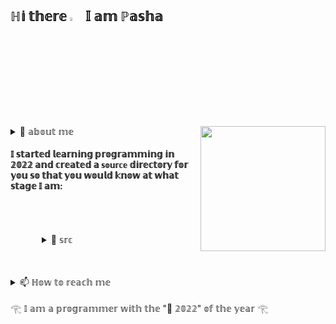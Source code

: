 ## ℍ𝕚 𝕥𝕙𝕖𝕣𝕖  <img style="width:4%" src="https://camo.githubusercontent.com/8653492b3ab0c46cc580ad293f0555880ecf8ac82f0a761f17af1335e85e4de6/68747470733a2f2f71706c7573706963747572652e6f73732d636e2d6265696a696e672e616c6979756e63732e636f6d2f364c6a6a51412f48692e676966" /> 𝕀 𝕒𝕞 ℙ𝕒𝕤𝕙𝕒
<!-- <img style="width:14%; transform: translate(-350px,0);" 
     src="https://i.gifer.com/origin/09/09fd35b35da1d556f7716228a16f5b43_w200.webp" /> -->
 <img align='right' src="https://media.giphy.com/media/M9gbBd9nbDrOTu1Mqx/giphy.gif" width="200">



<details><summary> 🌱 𝕒𝕓𝕠𝕦𝕥 𝕞𝕖 </summary>
  <h2></h2>
  <blockquote>
    <img style="width:100px;" 
     src="https://media.tenor.com/Oz17KlgG2GoAAAAi/peach-cat.gif" /> <p style='font-size:15px'
                                                                                          ><h2> 𝕚 𝕝𝕚𝕜𝕖 𝕥𝕠 𝕕𝕖𝕧𝕖𝕝𝕠𝕡 🤓</h2><br>
    <img style="width:100px;" 
     src="https://media.tenor.com/hW43u6bpnRMAAAAi/capoo-bugcat.gif" /> <p style='font-size:15px'
                                                                                          ><h2> 𝕚 𝕕𝕣𝕖𝕒𝕞 𝕠𝕗 𝕓𝕖𝕔𝕠𝕞𝕚𝕟𝕘 𝕒 𝕔𝕠𝕠𝕝 𝕕𝕖𝕧𝕖𝕝𝕠𝕡𝕖𝕣 :D </h2><br>
    <img style="width:100px;" 
     src="https://media.tenor.com/xDxd1bVH4ccAAAAC/peach-peach-cat.gif" /> <p style='font-size:15px'
                                                                                          ><h2> 𝕤𝕠 𝕕𝕖𝕞𝕒𝕟𝕕𝕚𝕟𝕘 𝕠𝕗 𝕞𝕪𝕤𝕖𝕝𝕗 𝕥𝕙𝕒𝕥 𝕤𝕠𝕞𝕖𝕥𝕚𝕞𝕖𝕤 𝕀 𝕘𝕖𝕥 𝕦𝕡𝕤𝕖𝕥 🥹</h2><br>
    <img style="width:100px;" 
     src="https://media.tenor.com/4UWwJUSEJFEAAAAi/bongo-cat.gif" /> <p style='font-size:15px'
                                                                                          ><h2> 𝕧𝕖𝕣𝕪 𝕞𝕦𝕤𝕚𝕔𝕒𝕝 𝕒𝕟𝕕 𝕀 𝕨𝕣𝕚𝕥𝕖 𝕥𝕣𝕒𝕔𝕜𝕤 𝕚𝕟 𝔽𝕃 𝕤𝕥𝕦𝕕𝕚𝕠 𝟚𝟘 <a href="https://soundcloud.com/esca7a"><img style="width:5%" src="https://img1.wsimg.com/isteam/ip/360c56bc-4b28-432d-9ad7-1d04712431a4/201d77aa-b085-42f9-a897-0daa8f1f69c8.jpg/:/cr=t:0%25"/></a></h2><br>
    <img style="width:100px;" 
     src="https://media.tenor.com/O5eWLxAnEVQAAAAC/bug-cat-capoo-fat.gif" /> <p style='font-size:15px'
                                                                                          ><h2> 𝕧𝕚𝕕𝕖𝕠𝕞𝕒𝕜𝕖𝕣 𝕚𝕟 𝔸𝕕𝕠𝕓𝕖 𝕒𝕗𝕥𝕖𝕣 𝕖𝕗𝕗𝕖𝕔𝕥𝕤 </h2><br>
    <img style="width:100px;" 
     src="https://media.tenor.com/61IRFBR1DH0AAAAi/capoo-blue.gif" /> <p style='font-size:15px'
                                                                                          ><h2> 𝕀 𝕡𝕝𝕒𝕪𝕖𝕕 𝕤𝕡𝕠𝕣𝕥𝕤 𝕦𝕟𝕥𝕚𝕝 𝕀 𝕨𝕒𝕤 𝟙𝟜, 𝕒𝕟𝕕 𝕥𝕙𝕖𝕟 𝕀 𝕨𝕒𝕤 𝕤𝕙𝕠𝕥 𝕚𝕟 𝕥𝕙𝕖 𝕜𝕟𝕖𝕖 🧙</h2><br>
  <blockquote>
</details>


#### 𝕀 𝕤𝕥𝕒𝕣𝕥𝕖𝕕 𝕝𝕖𝕒𝕣𝕟𝕚𝕟𝕘 𝕡𝕣𝕠𝕘𝕣𝕒𝕞𝕞𝕚𝕟𝕘 𝕚𝕟 𝟚𝟘𝟚𝟚 𝕒𝕟𝕕 𝕔𝕣𝕖𝕒𝕥𝕖𝕕 𝕒 `𝕤𝕠𝕦𝕣𝕔𝕖` 𝕕𝕚𝕣𝕖𝕔𝕥𝕠𝕣𝕪 𝕗𝕠𝕣 𝕪𝕠𝕦 𝕤𝕠 𝕥𝕙𝕒𝕥 𝕪𝕠𝕦 𝕨𝕠𝕦𝕝𝕕 𝕜𝕟𝕠𝕨 𝕒𝕥 𝕨𝕙𝕒𝕥 𝕤𝕥𝕒𝕘𝕖 𝕀 𝕒𝕞:

<div style="padding: 50px;">
  <details>
    <summary> 📁 𝕤𝕣𝕔 </summary>
    <blockquote>
      <details>
        <summary>ℙℍℙ</summary>
           <blockquote>
          <summary>𝕜𝕟𝕠𝕨𝕝𝕖𝕕𝕘𝕖 𝕠𝕗 ℙ𝕊ℝ-𝟜 𝕤𝕥𝕒𝕟𝕕𝕒𝕣𝕕𝕤</summary>
          <summary>𝕋𝕠𝕦𝕔𝕙𝕖𝕕 𝕕𝕒𝕥𝕒 𝕤𝕥𝕣𝕦𝕔𝕥𝕦𝕣𝕖𝕤 𝕒𝕟𝕕 𝕒𝕝𝕘𝕠𝕣𝕚𝕥𝕙𝕞𝕤</summary>
           </blockquote>
      </details>
      <details>
        <summary>𝕄𝕒𝕘𝕖𝕟𝕥𝕠 𝟚</summary>
           <blockquote>
                <summary>𝕌𝕟𝕕𝕖𝕣𝕤𝕥𝕒𝕟𝕕𝕚𝕟𝕘 𝕥𝕙𝕖 𝕒𝕡𝕡𝕝𝕚𝕔𝕒𝕥𝕚𝕠𝕟 𝕕𝕖𝕡𝕝𝕠𝕪𝕞𝕖𝕟𝕥</summary>
                <summary>𝕂𝕟𝕠𝕨𝕝𝕖𝕕𝕘𝕖 𝕠𝕗 𝕥𝕙𝕖 𝕒𝕕𝕞𝕚𝕟 𝕡𝕒𝕟𝕖𝕝, 𝕦𝕟𝕕𝕖𝕣𝕤𝕥𝕒𝕟𝕕𝕚𝕟𝕘 𝕠𝕗 𝕒𝕣𝕔𝕙𝕚𝕥𝕖𝕔𝕥𝕦𝕣𝕖</summary>
                <summary>𝔸𝕥 𝕥𝕙𝕖 𝕞𝕠𝕞𝕖𝕟𝕥 𝕀 𝕒𝕞 𝕨𝕣𝕚𝕥𝕚𝕟𝕘 𝕔𝕦𝕤𝕥𝕠𝕞 𝕤𝕚𝕞𝕡𝕝𝕖 𝕞𝕠𝕕𝕦𝕝𝕖𝕤 𝕒𝕤 𝕡𝕒𝕣𝕥 𝕠𝕗 𝕖𝕕𝕦𝕔𝕒𝕥𝕚𝕠𝕟𝕒𝕝 𝕔𝕠𝕦𝕣𝕤𝕖𝕤</summary>
           </blockquote>
      </details>
      <details>
        <summary>ℂ𝕠𝕞𝕡𝕠𝕤𝕖𝕣</summary>
            <blockquote>
                <summary>𝕌𝕟𝕕𝕖𝕣𝕤𝕥𝕒𝕟𝕕𝕚𝕟𝕘 𝔸𝕣𝕔𝕙𝕚𝕥𝕖𝕔𝕥𝕦𝕣𝕖</summary>
                <summary>𝕆𝕨𝕟𝕖𝕣𝕤𝕙𝕚𝕡 𝕠𝕗 𝕤𝕥𝕒𝕟𝕕𝕒𝕣𝕕 𝕔𝕠𝕞𝕞𝕒𝕟𝕕𝕤</summary>
                <summary>𝕝𝕠𝕒𝕕 𝕒𝕟𝕕 𝕕𝕖𝕝𝕖𝕥𝕖 𝕞𝕠𝕕𝕦𝕝𝕖𝕤</summary>
                <summary>𝕚𝕟 𝕞𝕪 𝕡𝕣𝕠𝕛𝕖𝕔𝕥𝕤, 𝕀 𝕒𝕝𝕨𝕒𝕪𝕤 𝕦𝕤𝕖 𝕒𝕦𝕥𝕠𝕝𝕠𝕒𝕕𝕖𝕣</summary>
           </blockquote>
      </details>
      <details>
        <summary>𝔻𝕠𝕔𝕜𝕖𝕣</summary>
            <blockquote>
                <summary>𝕌𝕟𝕕𝕖𝕣𝕤𝕥𝕒𝕟𝕕𝕚𝕟𝕘 𝕥𝕙𝕖 𝕡𝕣𝕠𝕔𝕖𝕤𝕤 𝕠𝕗 𝕖𝕟𝕧𝕚𝕣𝕠𝕟𝕞𝕖𝕟𝕥 𝕕𝕖𝕡𝕝𝕠𝕪𝕞𝕖𝕟𝕥</summary>
                <summary>𝕀 𝕒𝕞 𝕤𝕦𝕣𝕖 𝕥𝕙𝕒𝕥 𝕚𝕗 𝕟𝕖𝕔𝕖𝕤𝕤𝕒𝕣𝕪 𝕀 𝕨𝕚𝕝𝕝 𝕔𝕠𝕝𝕝𝕖𝕔𝕥 𝕞𝕪 𝕔𝕠𝕟𝕥𝕒𝕚𝕟𝕖𝕣𝕤 𝕒𝕟𝕕 𝕖𝕧𝕖𝕣𝕪𝕥𝕙𝕚𝕟𝕘 𝕨𝕚𝕝𝕝 𝕨𝕠𝕣𝕜</summary>
           </blockquote>
      </details>
      <details>
        <summary>𝔻𝕠𝕔𝕜𝕖𝕣 𝕔𝕠𝕞𝕡𝕠𝕤𝕖</summary>
            <blockquote>
                <summary>𝕌𝕟𝕕𝕖𝕣𝕤𝕥𝕒𝕟𝕕𝕚𝕟𝕘 𝕥𝕙𝕖 𝕡𝕣𝕠𝕔𝕖𝕤𝕤 𝕠𝕗 𝕖𝕟𝕧𝕚𝕣𝕠𝕟𝕞𝕖𝕟𝕥 𝕕𝕖𝕡𝕝𝕠𝕪𝕞𝕖𝕟𝕥</summary>
                <summary>𝕌𝕟𝕕𝕖𝕣𝕤𝕥𝕒𝕟𝕕 𝕤𝕪𝕟𝕥𝕒𝕩</summary>
           </blockquote>
      </details>
      <details>
        <summary>𝕃𝕒𝕣𝕒𝕧𝕖𝕝 𝟡</summary>
            <blockquote>
                <summary>𝕄𝕪 𝕋𝕨𝕚𝕥𝕥𝕖𝕣 𝕡𝕣𝕠𝕛𝕖𝕔𝕥 𝕚𝕤 𝕠𝕟 𝕘𝕚𝕥𝕙𝕦𝕓</summary>
           </blockquote>
         </details>
      <details>
        <summary>ℍ𝕋𝕄𝕃</summary>
            <blockquote>
                <summary>𝕌𝕟𝕕𝕖𝕣𝕤𝕥𝕒𝕟𝕕 𝕤𝕪𝕟𝕥𝕒𝕩</summary>
           </blockquote>
         </details>
      <details>
        <summary>𝔾𝕀𝕋</summary>
            <blockquote>
                <summary>𝕀 𝕗𝕠𝕝𝕝𝕠𝕨 𝕥𝕙𝕖 𝕡𝕣𝕚𝕟𝕔𝕚𝕡𝕝𝕖𝕤 𝕠𝕗 𝕨𝕣𝕚𝕥𝕚𝕟𝕘 𝕘𝕠𝕠𝕕 𝕔𝕠𝕞𝕞𝕚𝕥𝕤</summary>
                <summary>𝕀 𝕕𝕠 𝕒𝕝𝕝 𝕥𝕙𝕖 𝕕𝕖𝕗𝕒𝕦𝕝𝕥 𝕥𝕙𝕚𝕟𝕘𝕤</summary>
                <summary>𝕀 𝕜𝕟𝕠𝕨 𝕥𝕙𝕖 𝕕𝕚𝕗𝕗𝕖𝕣𝕖𝕟𝕔𝕖 𝕓𝕖𝕥𝕨𝕖𝕖𝕟 "𝕡𝕦𝕝𝕝" & "𝕗𝕖𝕥𝕔𝕙"</summary>
           </blockquote>
         </details>
      <details>
        <summary>𝕊ℚ𝕃</summary>
            <blockquote>
                <summary>𝕀 𝕜𝕟𝕠𝕨 𝕥𝕙𝕒𝕥 𝕓𝕖𝕗𝕠𝕣𝕖 "𝕦𝕡𝕕𝕒𝕥𝕖" 𝕪𝕠𝕦 𝕟𝕖𝕖𝕕 𝕥𝕠 𝕗𝕚𝕣𝕤𝕥 𝕨𝕣𝕚𝕥𝕖 "𝕎ℍ𝔼ℝ𝔼" :)</summary>
           </blockquote>
         </details>
      <details>
        <summary>ℕ𝔾𝕀ℕ𝕏</summary>
            <blockquote>
                <summary>𝕋𝕠𝕦𝕔𝕙𝕖𝕕 𝕥𝕠 𝕕𝕖𝕡𝕝𝕠𝕪 𝕝𝕠𝕔𝕒𝕝𝕙𝕠𝕤𝕥</summary>
           </blockquote>
         </details>
      <details>
        <summary>𝕌ℕ𝕀𝕏</summary>
            <blockquote>
                <summary>𝕀 𝕤𝕡𝕖𝕟𝕕 𝟡𝟘% 𝕠𝕗 𝕞𝕪 𝕥𝕚𝕞𝕖 𝕚𝕟 𝕥𝕙𝕚𝕤 𝕖𝕟𝕧𝕚𝕣𝕠𝕟𝕞𝕖𝕟𝕥</summary>
                <summary>𝕀 𝕦𝕟𝕕𝕖𝕣𝕤𝕥𝕒𝕟𝕕 𝕥𝕙𝕖 𝕡𝕣𝕚𝕟𝕔𝕚𝕡𝕝𝕖 𝕠𝕗 𝕒𝕣𝕔𝕙𝕚𝕥𝕖𝕔𝕥𝕦𝕣𝕖</summary>
           </blockquote>
         </details>
      <details>
        <summary>𝔹𝔸𝕊ℍ</summary>
            <blockquote>
                <summary>𝕀 𝕨𝕣𝕠𝕥𝕖 𝕒 𝕤𝕔𝕣𝕚𝕡𝕥 𝕥𝕠 𝕒𝕦𝕥𝕠𝕕𝕖𝕡𝕝𝕠𝕪 𝕖𝕟𝕧𝕚𝕣𝕠𝕟𝕞𝕖𝕟𝕥 𝕒𝕟𝕕 𝕣𝕖𝕕𝕦𝕔𝕖𝕕 𝕞𝕪 𝕗𝕣𝕚𝕖𝕟𝕕𝕤' 𝕥𝕚𝕞𝕖</summary>
           </blockquote>
         </details>
    <blockquote>
  </details>
</div>

<details>
  <summary> 📫 ℍ𝕠𝕨 𝕥𝕠 𝕣𝕖𝕒𝕔𝕙 𝕞𝕖 </summary>
  <blockquote>
    <img src="GMAIL"><a href="mailto:pasha.esca1a@gmail.com?subject='GITHUB MESSAGE'">𝔾𝕄𝔸𝕀𝕃</a> <br></img>
    <img src="TELEGRAM"><a href="https://t.me/esca7a">𝕋𝕖𝕝𝕖𝕘𝕣𝕒𝕞</a> <br></img>
  </blockquote>
</details>  
       
𓂀 𝕀 𝕒𝕞 𝕒 𝕡𝕣𝕠𝕘𝕣𝕒𝕞𝕞𝕖𝕣 𝕨𝕚𝕥𝕙 𝕥𝕙𝕖 "📅 𝟚𝟘𝟚𝟚" 𝕠𝕗 𝕥𝕙𝕖 𝕪𝕖𝕒𝕣 𓂀
